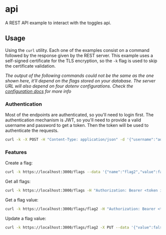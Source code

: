# api
A REST API example to interact with the toggles api.

## Usage
Using the `curl` utility. Each one of the examples consist on a command followed by the response given by the REST server. This example uses a self-signed certificate for the TLS encryption, so the `-k` flag is used to skip the certificate validation.

*The output of the following commands could not be the same as the one shown here, it'll depend on the flags stored on your database. The server URL will also depend on four dotenv configurations. Check the [configuration docs](https://github.com/MarkelCA/toggles/blob/main/README.md#configure) for more info*
### Authentication
Most of the endpoints are authenticated, so you'll need to login first. The authentication mechanism is JWT, so you'll need to provide a valid username and password to get a token. Then the token will be used to authenticate the requests.
```bash
curl -k -X POST -H "Content-Type: application/json" -d '{"username":"admin", "password":"admin"}' https://localhost:3000/login
```

### Features
Create a flag:
```bash
curl -k https://localhost:3000/flags --data '{"name":"flag2","value":false}' -H "Authorization: Bearer <token id>"
```
Get all flags:
```bash
curl -k https://localhost:3000/flags -H "Authorization: Bearer <token id>"
```
Get a flag value:
```bash
curl -k https://localhost:3000/flags/flag2 -H "Authorization: Bearer <token id>"
```
Update a flag value:
```bash
curl -k https://localhost:3000/flags/flag2 -X PUT --data '{"value":false}' -H "Authorization: Bearer <token id>"
```
